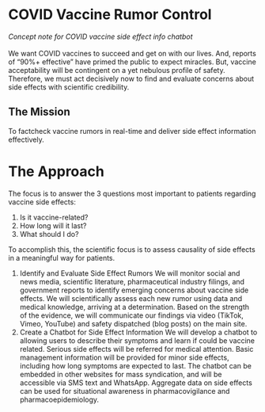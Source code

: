 # COVID Vaccine Rumor Control
*Concept note for COVID vaccine side effect info chatbot*
<br>
<br>
We want COVID vaccines to succeed and get on with our lives. And, reports of “90%+ effective” have primed the public to expect miracles. But, vaccine acceptability will be contingent on a yet nebulous profile of safety. Therefore, we must act decisively now to find and evaluate concerns about side effects with scientific credibility.
<br>
## The Mission
To factcheck vaccine rumors in real-time and deliver side effect information effectively.
<br>

# The Approach
The focus is to answer the 3 questions most important to patients regarding vaccine side effects:
1. Is it vaccine-related?
2. How long will it last?
3. What should I do?

To accomplish this, the scientific focus is to assess causality of side effects in a meaningful way for patients.


1. Identify and Evaluate Side Effect Rumors
We will monitor social and news media, scientific literature, pharmaceutical industry filings, and government reports to identify emerging concerns about vaccine side effects. We will scientifically assess each new rumor using data and medical knowledge, arriving at a determination. Based on the strength of the evidence, we will communicate our findings via video (TikTok, Vimeo, YouTube) and safety dispatched (blog posts) on the main site.
2. Create a Chatbot for Side Effect Information
We will develop a chatbot to allowing users to describe their symptoms and learn if could be vaccine related. Serious side effects will be referred for medical attention. Basic management information will be provided for minor side effects, including how long symptoms are expected to last. The chatbot can be embedded in other websites for mass syndication, and will be accessible via SMS text and WhatsApp. Aggregate data on side effects can be used for situational awareness in pharmacovigilance and pharmacoepidemiology.
